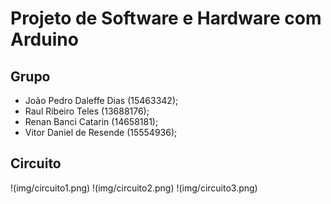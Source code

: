 # Projeto de Software e Hardware com Arduino

## Grupo
- João Pedro Daleffe Dias (15463342);
- Raul Ribeiro Teles (13688176);
- Renan Banci Catarin (14658181);
- Vitor Daniel de Resende (15554936);

## Circuito
!(img/circuito1.png)
!(img/circuito2.png)
!(img/circuito3.png)


